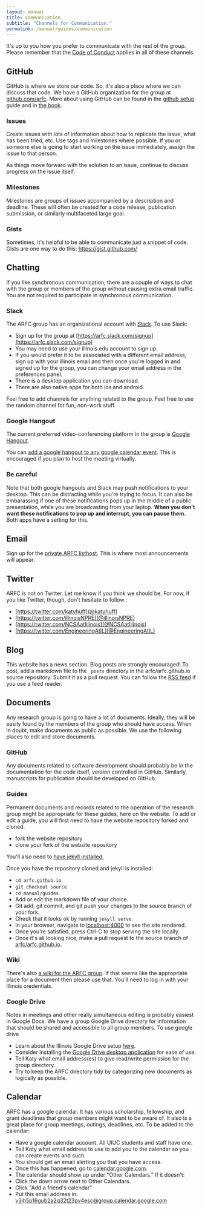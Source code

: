 ```yaml
---
layout: manual
title: Communication
subtitle: "Channels for Communication."
permalink: /manual/guides/communication
---
```


It's up to you how you prefer to communicate with the rest of the group. 
Please remember that the [Code of Conduct](/manual/coc) applies in all of these 
channels.

## GitHub 

GitHub is where we store our code. So, it's also a place where we can discuss 
that code. We have a GitHub organization for the group at 
[github.com/arfc](https:github.com/arfc). More about using GitHub can be found 
in the [github setup](/manual/github) guide and in [the book](http://physics.codes).

### Issues

Create issues with lots of information about how to replicate the issue, what 
has been tried, etc. Use tags and milestones where possible. If you or someone 
else is going to start working on the issue immediately, assign the issue to that 
person.

As things move forward with the solution to an issue, continue to discuss 
progress on the issue itself. 

### Milestones

Milestones are groups of issues accompanied by a description and deadline. 
These will often be created for a code release, publication submission, or 
similarly multifaceted large goal.

### Gists

Sometimes, it's helpful to be able to communicate just a snippet of code. Gists 
are one way to do this: https://gist.github.com/ 

## Chatting

If you like synchronous communication, there are a couple of ways to chat with 
the group or members of the group without causing extra email traffic. You are 
not required to participate in synchronous communication.

### Slack

The ARFC group has an organizational account with [Slack](slack.com). To use 
Slack:

- Sign up for the group at [https://arfc.slack.com/signup](https://arfc.slack.com/signup) 
- You may need to use your illinois.edu account to sign up. 
- If you would prefer it to be associated with a different email address, sign 
  up with your illinois email and then once you're logged in and signed up for 
  the group, you can change your email address in the preferences panel.  
- There is a desktop application you can download.
- There are also native apps for both ios and android.

Feel free to add channels for anything related to the group. Feel free to use 
the random channel for fun, non-work stuff. 

### Google Hangout

The current preferred video-conferencing platform in the group is [Google 
Hangout](https://hangouts.google.com/). 

You can [add a google hangout to any google calendar 
event](https://support.google.com/a/answer/4362302?hl=en). This is encouraged 
if you plan to host the meeting virtually.

### Be careful

Note that both google hangouts and Slack may push notifications to your 
desktop. This can be distracting while you're trying to focus. It can also be 
embarassing if one of these notifications pops up in the middle of a public 
presentation, while you are broadcasting from your laptop. **When you don't 
want these notifications to pop up and interrupt, you can pause them.** Both 
apps have a setting for this.


## Email

Sign up for the [private ARFC 
listhost](https://groups.google.com/forum/#!forum/arfc). This is where most 
announcements will appear.

## Twitter

ARFC is not on Twitter. Let me know if you think we should be.
For now, if you like Twitter, though, don't hesitate to follow :

- [https://twitter.com/katyhuff](@katyhuff)
- [https://twitter.com/illinoisNPRE](@illinoisNPRE)
- [https://twitter.com/NCSAatIllinois](@NCSAatIllinois)
- [https://twitter.com/EngineeringAtIL](@EngineeringAtIL)

## Blog

This website has a news section. Blog posts are strongly encouraged!  To post, 
add a markdown file to the `_posts` directory in the arfc/arfc.github.io source 
repository. Submit it as a pull request. You can follow the [RSS 
feed](https://arfc.github.io/feed.xml) if you use a feed reader. 

## Documents

Any research group is going to have a lot of documents. Ideally, they will be 
easily found by the members of the group who should have access. When in doubt, 
make documents as public as possible. We use the following places to edit and 
store documents.

### GitHub

Any documents related to software development should probably be in the 
documentation for the code itself, version controlled in GitHub. Similarly, 
manuscripts for publication should be developed on GitHub. 

### Guides

Permanent documents and records related to the operation of the research group 
might be appropriate for these guides, here on the website. To add or edit a 
guide, you will first need to have the website repository forked and cloned.

- fork the website repository
- clone your fork of the website repository

You'll also need to [have jekyll installed.](https://jekyllrb.com/docs/installation/) 

Once you have the repository cloned and jekyll is installed:

- `cd arfc.github.io`
- `git checkout source`
- `cd manual/guides`
- Add or edit the markdown file of your choice.
- Git add, git commit, and git push your changes to the source branch of your 
  fork.
- Check that it looks ok by running `jekyll serve`.
- In your browser, navigate to [localhost:4000](http://localhost:4000/) to see the site rendered.
- Once you're satisfied, press Ctrl-C to stop serving the site locally.
- Once it's all looking nice, make a pull request to the source branch of [arfc/arfc.github.io](https://github.com/arfc/arfc.github.io/).

### Wiki

There's also [a wiki for the ARFC 
group](https://wiki.cites.illinois.edu/wiki/display/ARFC/). If that seems like 
the appropriate place for a document then please use that.  You'll need to log 
in with your Illinois credentials. 

### Google Drive

Notes in meetings and other really simultaneous editing is probably easiest in 
Google Docs. We have a group Google Drive directory for information that should be 
shared and accessible to all group members. To use google drive 

- Learn about the Illinois Google Drive setup [here](https://answers.uillinois.edu/illinois/55050).
- Consider installing the [Google Drive desktop application](https://www.google.com/drive/download/) for ease of use. 
- Tell Katy what email address(es) to give read/write permission for the group 
  directory.
- Try to keep the ARFC directory tidy by categorizing new documents as logically as 
  possible.


## Calendar 

ARFC has a google calendar. It has various scholarship, fellowship, and grant 
deadlines that group members might want to be aware of. It also is a great 
place for group meetings, outings, deadlines, etc. To be added to the calendar:

- Have a google calendar account. All UIUC students and staff have one.
- Tell Katy what email address to use to add you to the calendar so you can create events and such.
- You should get an email alerting you that you have access.
- Once this has happened, go to [calendar.google.com](https://calendar.google.com). 
- The calendar should show up under "Other Calendars." If it doesn't:
- Click the down arrow next to Other Calendars. 
- Click "Add a friend's calendar"
- Put this email address in: v3ih5p16gub2a2q32t23pv4esc@group.calendar.google.com
